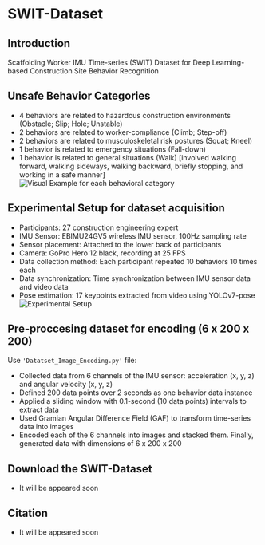 # SWIT-Dataset
## Introduction

Scaffolding Worker IMU Time-series (SWIT) Dataset for Deep Learning-based Construction Site Behavior Recognition

## Unsafe Behavior Categories
* 4 behaviors are related to hazardous construction environments (Obstacle; Slip; Hole; Unstable)
* 2 behaviors are related to worker-compliance (Climb; Step-off)
* 2 behaviors are related to musculoskeletal risk postures (Squat; Kneel)
* 1 behavior is related to emergency situations (Fall-down)
* 1 behavior is related to general situations (Walk)   [involved walking forward, walking sideways, walking backward, briefly stopping, and working in a safe manner]
![Visual Example for each behavioral category](https://github.com/user-attachments/assets/589dc671-368d-4a24-ba10-1a8198ce72c3)


## Experimental Setup for dataset acquisition
* Participants: 27 construction engineering expert
* IMU Sensor: EBIMU24GV5 wireless IMU sensor, 100Hz sampling rate
* Sensor placement: Attached to the lower back of participants
* Camera: GoPro Hero 12 black, recording at 25 FPS
* Data collection method: Each participant repeated 10 behaviors 10 times each
* Data synchronization: Time synchronization between IMU sensor data and video data
* Pose estimation: 17 keypoints extracted from video using YOLOv7-pose
![Experimental Setup](https://github.com/user-attachments/assets/bced9bc7-c47d-496d-8d36-516e1215c9c1)

## Pre-proccesing dataset for encoding (6 x 200 x 200)
Use `'Datatset_Image_Encoding.py'` file: 
* Collected data from 6 channels of the IMU sensor: acceleration (x, y, z) and angular velocity (x, y, z)
* Defined 200 data points over 2 seconds as one behavior data instance
* Applied a sliding window with 0.1-second (10 data points) intervals to extract data
* Used Gramian Angular Difference Field (GAF) to transform time-series data into images
* Encoded each of the 6 channels into images and stacked them. Finally, generated data with dimensions of 6 x 200 x 200

## Download the SWIT-Dataset
* It will be appeared soon

## Citation
* It will be appeared soon
